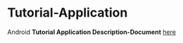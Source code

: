 # Tutorial-Application
Android **Tutorial Application Description-Document** [here](https://drive.google.com/file/d/1ooqEUNDkjag1gqWGWC3FfAYIqwlE2aLH/view?usp=sharing)
